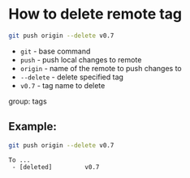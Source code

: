 # How to delete remote tag

```bash
git push origin --delete v0.7
```

- `git` - base command
- `push` - push local changes to remote
- `origin` - name of the remote to push changes to
- `--delete` - delete specified tag
- `v0.7` - tag name to delete

group: tags

## Example: 
```bash
git push origin --delete v0.7
```
```
To ...
 - [deleted]         v0.7
```


